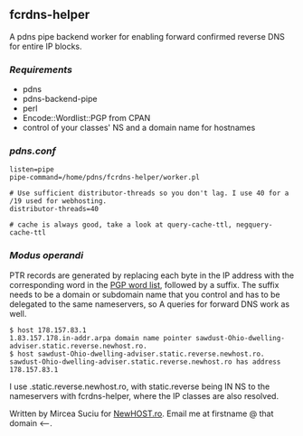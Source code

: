 ## fcrdns-helper ##
A pdns pipe backend worker for enabling forward confirmed reverse DNS for entire IP blocks.


### _Requirements_ ###

- pdns
- pdns-backend-pipe
- perl
- Encode::Wordlist::PGP from CPAN
- control of your classes' NS and a domain name for hostnames


### _pdns.conf_ ###

    listen=pipe
    pipe-command=/home/pdns/fcrdns-helper/worker.pl

    # Use sufficient distributor-threads so you don't lag. I use 40 for a /19 used for webhosting.
    distributor-threads=40

    # cache is always good, take a look at query-cache-ttl, negquery-cache-ttl


### _Modus operandi_ ###

PTR records are generated by replacing each byte in the IP address with the corresponding
word in the [PGP word list](http://en.wikipedia.org/wiki/PGP_word_list), followed by a suffix.
The suffix needs to be a domain or subdomain name that you control and has to be delegated to
the same nameservers, so A queries for forward DNS work as well.

    $ host 178.157.83.1
    1.83.157.178.in-addr.arpa domain name pointer sawdust-Ohio-dwelling-adviser.static.reverse.newhost.ro.
    $ host sawdust-Ohio-dwelling-adviser.static.reverse.newhost.ro.
    sawdust-Ohio-dwelling-adviser.static.reverse.newhost.ro has address 178.157.83.1

I use .static.reverse.newhost.ro, with static.reverse being IN NS to the nameservers with
fcrdns-helper, where the IP classes are also resolved.


Written by Mircea Suciu for [NewHOST.ro](http://www.newhost.ro/). Email me at firstname @ that domain <--.
